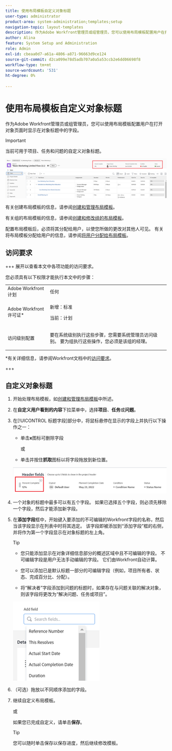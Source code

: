 ```yaml
---
title: 使用布局模板自定义对象标题
user-type: administrator
product-area: system-administration;templates;setup
navigation-topic: layout-templates
description: 作为Adobe Workfront管理员或组管理员，您可以使用布局模板配置用户在打开对象页面时显示在对象标题中的字段。
author: Alina
feature: System Setup and Administration
role: Admin
exl-id: cbeaa0d7-a61a-4806-a871-96663d9ce124
source-git-commit: d2ca099e78d5adb707a0a5a53ccb2e6dd06698f8
workflow-type: tm+mt
source-wordcount: '531'
ht-degree: 0%

---
```


# 使用布局模板自定义对象标题

作为Adobe Workfront管理员或组管理员，您可以使用布局模板配置用户在打开对象页面时显示在对象标题中的字段。

>[!IMPORTANT]
>
>当前可用于项目、任务和问题的自定义对象标题。

![对象标题字段](assets/object-header-fields.png)

有关创建布局模板的信息，请参阅[创建和管理布局模板](../use-layout-templates/create-and-manage-layout-templates.md)。

有关组的布局模板的信息，请参阅[创建和修改组的布局模板](../../../administration-and-setup/manage-groups/work-with-group-objects/create-and-modify-a-groups-layout-templates.md)。

配置布局模板后，必须将其分配给用户，以使您所做的更改对其他人可见。 有关将布局模板分配给用户的信息，请参阅[将用户分配给布局模板](../use-layout-templates/assign-users-to-layout-template.md)。

## 访问要求

+++ 展开以查看本文中各项功能的访问要求。

您必须具有以下权限才能执行本文中的步骤：


<table style="table-layout:auto"> 
 <col> 
 <col> 
 <tbody> 
  <tr> 
   <td role="rowheader">Adobe Workfront计划</td> 
   <td>任何</td> 
  </tr> 
  <tr> 
   <td role="rowheader">Adobe Workfront许可证*</td> 
   <td><p>新增：标准</p>
  <p> 当前：计划</p>
   </td> 
  </tr> 
  <tr> 
   <td role="rowheader">访问级别配置</td> 
   <td> <p>要在系统级别执行这些步骤，您需要系统管理员访问级别。
要为组执行这些操作，您必须是该组的经理。</p> </td> 
  </tr> 
 </tbody> 
</table>

*有关详细信息，请参阅Workfront文档中的[访问要求](/help/quicksilver/administration-and-setup/add-users/access-levels-and-object-permissions/access-level-requirements-in-documentation.md)。

+++

## 自定义对象标题

1. 开始处理布局模板，如[创建和管理布局模板](../../customize-workfront/use-layout-templates/create-and-manage-layout-templates.md)中所述。
1. 在&#x200B;**自定义用户看到的内容**&#x200B;下拉菜单中，选择&#x200B;**项目**、**任务**&#x200B;或&#x200B;**问题**。

   <!--when this will be possible for more than 3 objects, at production, make this more general: update the sentence above to say "select an object you want to customize in the Customize what users see drop-down menu). -->

1. 在[!UICONTROL 标题字段]部分中，将鼠标悬停在显示的字段上并执行以下操作之一：
   * 单击&#x200B;**x**&#x200B;图标可删除字段

     或

   * 单击并按住&#x200B;**抓取**&#x200B;图标以将字段拖放到新位置。

   <!--(NOTE: make sure the default names of these fields have not changed; otherwise, update screen shot)-->

   ![对象标题字段隐藏和移动图标](assets/object-header-field-x-and-grab-icons-in-lt.png)

1. 一个对象的标题中最多可以有五个字段。
如果已选择五个字段，则必须先移除一个字段，然后才能添加新字段。
1. 在&#x200B;**添加字段**&#x200B;框中，开始键入要添加的不可编辑的Workfront字段的名称，然后当该字段显示在列表中时将其选定。 该字段即被添加到“添加字段”框的右侧，并将作为第一个字段显示在对象标题的左上角。

   >[!TIP]
   >
   >* 您只能添加显示在对象详细信息部分的概述区域中且不可编辑的字段。 不可编辑字段是用户无法手动编辑的字段。 它们由Workfront自动计算。
   >
   >* 您可以添加已是默认标题一部分的可编辑字段（例如，项目所有者、状态、完成百分比、分配）。
   >
   >* 将“解决者”字段添加到问题的标题时，如果存在与问题关联的解决对象，则该字段将更改为“解决问题、任务或项目”。


   ![添加字段到标头](assets/add-field-to-header-in-lt-list.png)


1. （可选）拖放以不同顺序添加的字段。

1. 继续自定义布局模板。

   或

   如果您已完成自定义，请单击&#x200B;**保存**。

   >[!TIP]
   >
   >您可以随时单击保存以保存进度，然后继续修改模板。
